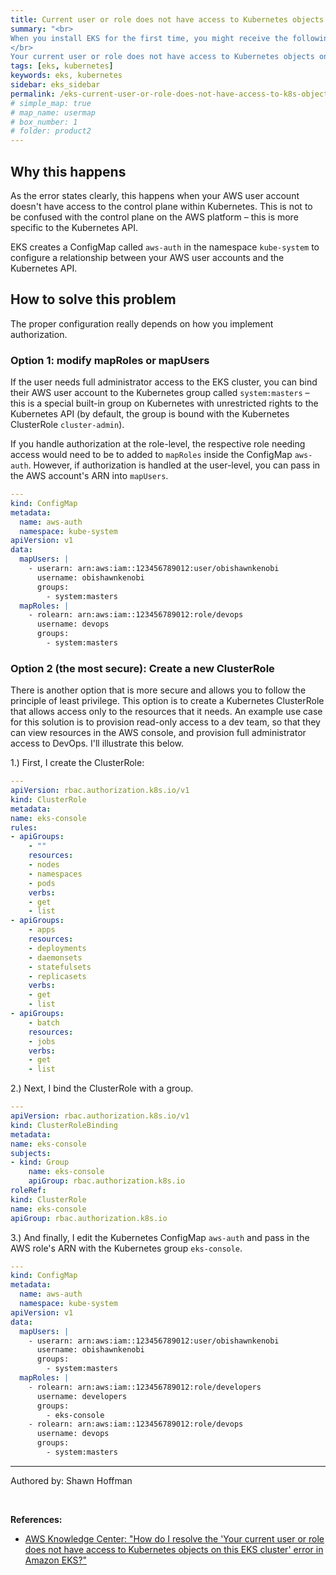 ```yaml
---
title: Current user or role does not have access to Kubernetes objects
summary: "<br>
When you install EKS for the first time, you might receive the following error from the AWS Console: </br>
</br>
Your current user or role does not have access to Kubernetes objects on this EKS cluster. This may be due to the current user or role not having Kubernetes RBAC permissions to describe cluster resources or not having an entry in the cluster’s auth config map."
tags: [eks, kubernetes]
keywords: eks, kubernetes
sidebar: eks_sidebar
permalink: /eks-current-user-or-role-does-not-have-access-to-k8s-objects.html
# simple_map: true
# map_name: usermap
# box_number: 1
# folder: product2
---
```


## Why this happens

As the error states clearly, this happens when your AWS user account doesn't have access to the control plane within Kubernetes. This is not to be confused with the control plane on the AWS platform – this is more specific to the Kubernetes API.

EKS creates a ConfigMap called `aws-auth` in the namespace `kube-system` to configure a relationship between your AWS user accounts and the Kubernetes API.

## How to solve this problem

The proper configuration really depends on how you implement authorization.

### Option 1: modify mapRoles or mapUsers

If the user needs full administrator access to the EKS cluster, you can bind their AWS user account to the Kubernetes group called `system:masters` – this is a special built-in group on Kubernetes with unrestricted rights to the Kubernetes API (by default, the group is bound with the Kubernetes ClusterRole `cluster-admin`).

If you handle authorization at the role-level, the respective role needing access would need to be to added to `mapRoles` inside the ConfigMap `aws-auth`. However, if authorization is handled at the user-level, you can pass in the AWS account's ARN into `mapUsers`.

```yaml
---
kind: ConfigMap
metadata:
  name: aws-auth
  namespace: kube-system
apiVersion: v1
data:
  mapUsers: |
    - userarn: arn:aws:iam::123456789012:user/obishawnkenobi
      username: obishawnkenobi
      groups:
        - system:masters
  mapRoles: |
    - rolearn: arn:aws:iam::123456789012:role/devops
      username: devops
      groups:
        - system:masters
```

### Option 2 (the most secure): Create a new ClusterRole

There is another option that is more secure and allows you to follow the principle of least privilege. This option is to create a Kubernetes ClusterRole that allows access only to the resources that it needs. An example use case for this solution is to provision read-only access to a dev team, so that they can view resources in the AWS console, and provision full administrator access to DevOps. I'll illustrate this below.

1.) First, I create the ClusterRole:

```yaml
---
apiVersion: rbac.authorization.k8s.io/v1
kind: ClusterRole
metadata:
name: eks-console
rules:
- apiGroups:
    - ""
    resources:
    - nodes
    - namespaces
    - pods
    verbs:
    - get
    - list
- apiGroups:
    - apps
    resources:
    - deployments
    - daemonsets
    - statefulsets
    - replicasets
    verbs:
    - get
    - list
- apiGroups:
    - batch
    resources:
    - jobs
    verbs:
    - get
    - list
```

2.) Next, I bind the ClusterRole with a group.

```yaml
---
apiVersion: rbac.authorization.k8s.io/v1
kind: ClusterRoleBinding
metadata:
name: eks-console
subjects:
- kind: Group
    name: eks-console
    apiGroup: rbac.authorization.k8s.io
roleRef:
kind: ClusterRole
name: eks-console
apiGroup: rbac.authorization.k8s.io
```

3.) And finally, I edit the Kubernetes ConfigMap `aws-auth` and pass in the AWS role's ARN with the Kubernetes group `eks-console`.

```yaml
---
kind: ConfigMap
metadata:
  name: aws-auth
  namespace: kube-system
apiVersion: v1
data:
  mapUsers: |
    - userarn: arn:aws:iam::123456789012:user/obishawnkenobi
      username: obishawnkenobi
      groups:
        - system:masters
  mapRoles: |
    - rolearn: arn:aws:iam::123456789012:role/developers
      username: developers
      groups:
        - eks-console
    - rolearn: arn:aws:iam::123456789012:role/devops
      username: devops
      groups:
        - system:masters
```

---

Authored by: Shawn Hoffman

<br>

**References:**

- [AWS Knowledge Center: "How do I resolve the 'Your current user or role does not have access to Kubernetes objects on this EKS cluster' error in Amazon EKS?"](https://aws.amazon.com/premiumsupport/knowledge-center/eks-kubernetes-object-access-error/)